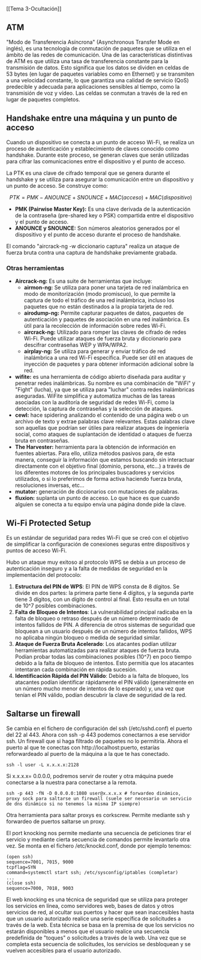 [[Tema 3-Ocultación]]

## ATM
"Modo de Transferencia Asíncrona" (Asynchronous Transfer Mode en inglés), es una tecnología de conmutación de paquetes que se utiliza en el ámbito de las redes de comunicación. Una de las características distintivas de ATM es que utiliza una tasa de transferencia constante para la transmisión de datos. Esto significa que los datos se dividen en celdas de 53 bytes (en lugar de paquetes variables como en Ethernet) y se transmiten a una velocidad constante, lo que garantiza una calidad de servicio (QoS) predecible y adecuada para aplicaciones sensibles al tiempo, como la transmisión de voz y vídeo. Las celdas se conmutan a través de la red en lugar de paquetes completos.

## Handshake entre una máquina y un punto de acceso
Cuando un dispositivo se conecta a un punto de acceso Wi-Fi, se realiza un proceso de autenticación y establecimiento de claves conocido como handshake. Durante este proceso, se generan claves que serán utilizadas para cifrar las comunicaciones entre el dispositivo y el punto de acceso.

La PTK es una clave de cifrado temporal que se genera durante el handshake y se utiliza para asegurar la comunicación entre un dispositivo y un punto de acceso. Se construye como:

$$PTK=PMK-ANOUNCE+SNOUNCE+MAC(acceso)+MAC(dispositivo)$$

- **PMK (Pairwise Master Key):** Es una clave derivada de la autenticación de la contraseña (pre-shared key o PSK) compartida entre el dispositivo y el punto de acceso.
- **ANOUNCE y SNOUNCE:** Son números aleatorios generados por el dispositivo y el punto de acceso durante el proceso de handshake.

El comando "aircrack-ng -w diccionario captura" realiza un ataque de fuerza bruta contra una captura de handshake previamente grabada.

### Otras herramientas
+ **Aircrack-ng:** Es una suite de herramientas que incluye:
	+ **airmon-ng:** Se utiliza para poner una tarjeta de red inalámbrica en modo de monitorización (modo promiscuo), lo que permite la captura de todo el tráfico de una red inalámbrica, incluso los paquetes que no están destinados a la propia tarjeta de red.
	+ **airodump-ng:** Permite capturar paquetes de datos, paquetes de autenticación y paquetes de asociación en una red inalámbrica. Es útil para la recolección de información sobre redes Wi-Fi.
	+ **aircrack-ng:** Utilizado para romper las claves de cifrado de redes Wi-Fi. Puede utilizar ataques de fuerza bruta y diccionario para descifrar contraseñas WEP y WPA/WPA2.
	+ **airplay-ng:**  Se utiliza para generar y enviar tráfico de red inalámbrica a una red Wi-Fi específica. Puede ser útil en ataques de inyección de paquetes y para obtener información adicional sobre la red.
+ **wifite:** es una herramienta de código abierto diseñada para auditar y penetrar redes inalámbricas. Su nombre es una combinación de "WiFi" y "Fight" (lucha), ya que se utiliza para "luchar" contra redes inalámbricas aseguradas. WiFite simplifica y automatiza muchas de las tareas asociadas con la auditoría de seguridad de redes Wi-Fi, como la detección, la captura de contraseñas y la selección de ataques.
+ **cewl:** hace spidering analizando el contenido de una página web o un archivo de texto y extrae palabras clave relevantes. Estas palabras clave son aquellas que podrían ser útiles para realizar ataques de ingeniería social, como ataques de suplantación de identidad o ataques de fuerza bruta en contraseñas.
+ **The Harvester:** herramienta para la obtención de información en fuentes abiertas. Para ello, utiliza métodos pasivos para, de esta manera, conseguir la información que estamos buscando sin interactuar directamente con el objetivo final (dominio, persona, etc…) a través de los diferentes motores de los principales buscadores y servicios utilizados, o si lo preferimos de forma activa haciendo fuerza bruta, resoluciones inversas, etc…
+ **mutator:** generación de diccionarios con mutaciones de palabras.
+ **fluxion:** suplanta un punto de acceso. Lo que hace es que cuando alguien se conecta a tu equipo envía una página donde pide la clave.

## Wi-Fi Protected Setup
Es un estándar de seguridad para redes Wi-Fi que se creó con el objetivo de simplificar la configuración de conexiones seguras entre dispositivos y puntos de acceso Wi-Fi.

Hubo un ataque muy exitoso al protocolo WPS se debía a un proceso de autenticación inseguro y a la falta de medidas de seguridad en la implementación del protocolo:
1. **Estructura del PIN de WPS**: El PIN de WPS consta de 8 dígitos. Se divide en dos partes: la primera parte tiene 4 dígitos, y la segunda parte tiene 3 dígitos, con un dígito de control al final. Esto resulta en un total de 10^7 posibles combinaciones.
2. **Falta de Bloqueo de Intentos**: La vulnerabilidad principal radicaba en la falta de bloqueo o retraso después de un número determinado de intentos fallidos de PIN. A diferencia de otros sistemas de seguridad que bloquean a un usuario después de un número de intentos fallidos, WPS no aplicaba ningún bloqueo o medida de seguridad similar.
3. **Ataque de Fuerza Bruta Acelerado**: Los atacantes podían utilizar herramientas automatizadas para realizar ataques de fuerza bruta. Podían probar todas las combinaciones posibles (10^7) en poco tiempo debido a la falta de bloqueo de intentos. Esto permitía que los atacantes intentaran cada combinación en rápida sucesión.
4. **Identificación Rápida del PIN Válido**: Debido a la falta de bloqueo, los atacantes podían identificar rápidamente el PIN válido (generalmente en un número mucho menor de intentos de lo esperado) y, una vez que tenían el PIN válido, podían descubrir la clave de seguridad de la red.

## Saltarse un firewall
Se cambia en el fichero de configuración del ssh (/etc/sshd.conf) el puerto del 22 al 443. Ahora con ssh -p 443 podemos conectarnos a ese servidor ssh. Un firewall que si haga filtrado de paquetes no lo permitiría. Ahora el puerto al que te conectas con http://localhost:puerto, estarías reforwardeado al puerto de la máquina a la que te has conectado.

```
ssh -l user -L x.x.x.x:2128
```

Si x.x.x.x= 0.0.0.0, podremos servir de router y otra máquina puede conectarse a la nuestra para conectarse a la remota.

```
ssh -p 443 -fN -D 0.0.0.0:1080 user@x.x.x.x # forwardeo dinámico, proxy sock para saltarse un firewall (suele ser necesario un servicio de dns dinámico si no tenemos la misma IP siempre)
```

Otra herramienta para saltar proxys es corkscrew. Permite mediante ssh y forwardeo de puertos saltarse un proxy. 

El port knocking nos permite mediante una secuencia de peticiones tirar el servicio y mediante cierta secuencia de comandos permite levantarlo otra vez. Se monta en el fichero /etc/knockd.conf, donde por ejemplo tenemos:
```
(open ssh)
sequence=7001, 7015, 9000
tcpflag=SYN
command=systemctl start ssh; /etc/sysconfig/iptables (completar)
...
(close ssh)
sequence=7000, 7018, 9003
```

El web knocking es una técnica de seguridad que se utiliza para proteger los servicios en línea, como servidores web, bases de datos y otros servicios de red, al ocultar sus puertos y hacer que sean inaccesibles hasta que un usuario autorizado realice una serie específica de solicitudes a través de la web. Esta técnica se basa en la premisa de que los servicios no estarán disponibles a menos que el usuario realice una secuencia predefinida de "toques" o solicitudes a través de la web. Una vez que se completa esta secuencia de solicitudes, los servicios se desbloquean y se vuelven accesibles para el usuario autorizado.